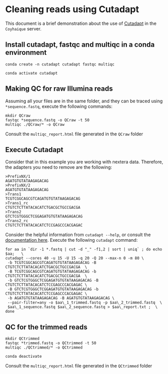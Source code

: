 # Cleaning reads using Cutadapt

This document is a brief demonstration about the use of [Cutadapt](https://github.com/marcelm/cutadapt) in the `Coyhaique` server.

## Install cutadapt, fastqc and multiqc in a conda environment

```conda create -n cutadapt cutadapt fastqc multiqc```

```conda activate cutadapt```

## Making QC for raw Illumina reads 

Assuming all your files are in the same folder, and they can be traced using `*sequence.fastq`, execute the following commands:

```
mkdir QCraw
fastqc *sequence.fastq -o QCraw -t 50
multiqc ./QCraw/* -o QCraw
```

Consult the `multiqc_report.html` file generated in the `QCraw` folder

## Execute Cutadapt 

Consider that in this example you are working with nextera data. Therefore, the adapters you need to remove are the following:

```
>PrefixNX/1
AGATGTGTATAAGAGACAG
>PrefixNX/2
AGATGTGTATAAGAGACAG
>Trans1
TCGTCGGCAGCGTCAGATGTGTATAAGAGACAG
>Trans1_rc
CTGTCTCTTATACACATCTGACGCTGCCGACGA
>Trans2
GTCTCGTGGGCTCGGAGATGTGTATAAGAGACAG
>Trans2_rc
CTGTCTCTTATACACATCTCCGAGCCCACGAGAC
```

Consider the helpful information from `cutadapt --help`, or consult the [documentation here](https://cutadapt.readthedocs.io/en/stable/index.html). Execute the following `cutadapt` command:

```
for aa in `dir -1 *.fastq | cut -d "_" -f1,2 | sort | uniq` ; do echo $aa;   \
cutadapt --cores 40 -u 15 -U 15 -q 20 -Q 20 --max-n 0 -m 80 \
 -b TCGTCGGCAGCGTCAGATGTGTATAAGAGACAG -B CTGTCTCTTATACACATCTGACGCTGCCGACGA  \
 -B TCGTCGGCAGCGTCAGATGTGTATAAGAGACAG -b CTGTCTCTTATACACATCTGACGCTGCCGACGA  \
 -b GTCTCGTGGGCTCGGAGATGTGTATAAGAGACAG -B CTGTCTCTTATACACATCTCCGAGCCCACGAGAC \
 -B GTCTCGTGGGCTCGGAGATGTGTATAAGAGACAG -b CTGTCTCTTATACACATCTCCGAGCCCACGAGAC \
 -b AGATGTGTATAAGAGACAG -B AGATGTGTATAAGAGACAG \
 --pair-filter=any -o $aa\_1_trimmed.fastq -p $aa\_2_trimmed.fastq  \
 $aa\_1_sequence.fastq $aa\_2_sequence.fastq > $aa\_report.txt ;  \
done
```

## QC for the trimmed reads

```
mkdir QCtrimmed
fastqc *trimmed.fastq -o QCtrimmed -t 50
multiqc ./QCtrimmed/* -o QCtrimmed
```

```conda deactivate```

Consult the `multiqc_report.html` file generated in the `QCtrimmed` folder
